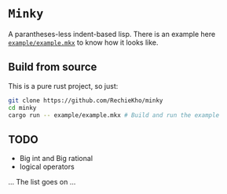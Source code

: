 # `Minky`
A parantheses-less indent-based lisp. There is an example here [`example/example.mkx`](./example/example.mkx) to know how it looks like.

## Build from source
This is a pure rust project, so just:
```sh
git clone https://github.com/RechieKho/minky
cd minky
cargo run -- example/example.mkx # Build and run the example
```

## TODO
- Big int and Big rational
- logical operators

... The list goes on ...